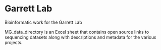 # Garrett Lab
Bioinformatic work for the Garrett Lab

MG_data_directory is an Excel sheet that contains open source links to sequencing datasets along with descriptions and metadata for the various projects.
